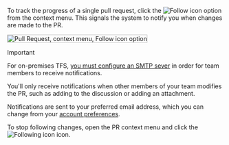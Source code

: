 

To track the progress of a single pull request, click the ![Follow icon](../../work/_img/icons/follow-icon.png) option from the context menu. This signals the system to notify you when changes are made to the PR.  

<img src="../../work/track/_img/follow-pull-request.png" alt="Pull Request, context menu, Follow icon option" style="border: 1px solid #C3C3C3;" />   

>[!IMPORTANT]
>For on-premises TFS, [you must configure an SMTP sever](../../tfs-server/admin/setup-customize-alerts.md) in order for team members to receive notifications.  

You'll only receive notifications when other members of your team modifies the PR, such as adding to the discussion or adding an attachment. 

Notifications are sent to your preferred email address, which you can change from your [account preferences](../../accounts/account-preferences.md).  

To stop following changes, open the PR context menu and click the ![Following icon](../../work/_img/icons/following-icon.png) icon. 
